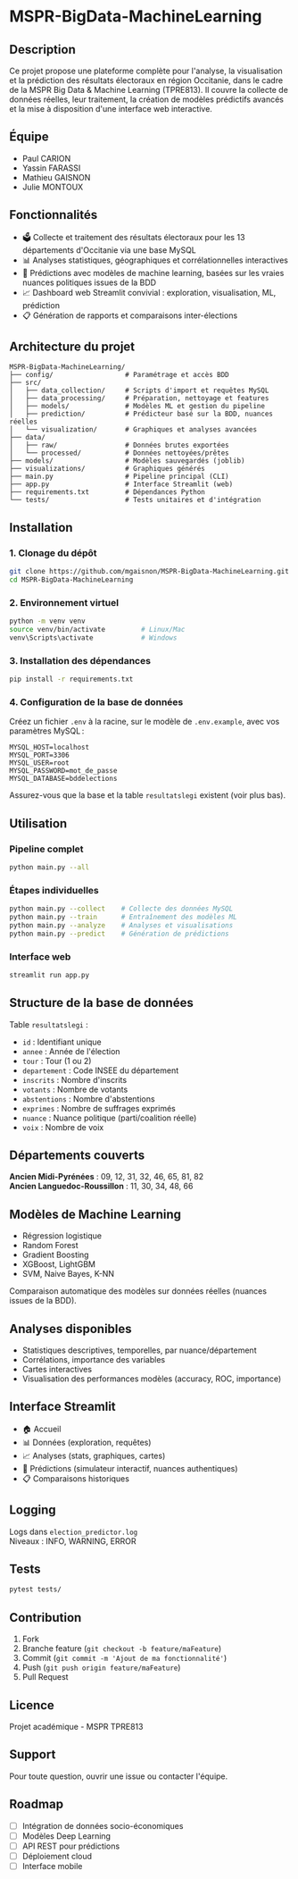 # MSPR-BigData-MachineLearning

## Description

Ce projet propose une plateforme complète pour l'analyse, la visualisation et la prédiction des résultats électoraux en région Occitanie, dans le cadre de la MSPR Big Data & Machine Learning (TPRE813). Il couvre la collecte de données réelles, leur traitement, la création de modèles prédictifs avancés et la mise à disposition d'une interface web interactive.

## Équipe

- Paul CARION
- Yassin FARASSI
- Mathieu GAISNON
- Julie MONTOUX

## Fonctionnalités

- 🗳️ Collecte et traitement des résultats électoraux pour les 13 départements d'Occitanie via une base MySQL
- 📊 Analyses statistiques, géographiques et corrélationnelles interactives
- 🤖 Prédictions avec modèles de machine learning, basées sur les vraies nuances politiques issues de la BDD
- 📈 Dashboard web Streamlit convivial : exploration, visualisation, ML, prédiction
- 📋 Génération de rapports et comparaisons inter-élections

## Architecture du projet

```
MSPR-BigData-MachineLearning/
├── config/                  # Paramétrage et accès BDD
├── src/
│   ├── data_collection/     # Scripts d'import et requêtes MySQL
│   ├── data_processing/     # Préparation, nettoyage et features
│   ├── models/              # Modèles ML et gestion du pipeline
│   ├── prediction/          # Prédicteur basé sur la BDD, nuances réelles
│   └── visualization/       # Graphiques et analyses avancées
├── data/
│   ├── raw/                 # Données brutes exportées
│   └── processed/           # Données nettoyées/prêtes
├── models/                  # Modèles sauvegardés (joblib)
├── visualizations/          # Graphiques générés
├── main.py                  # Pipeline principal (CLI)
├── app.py                   # Interface Streamlit (web)
├── requirements.txt         # Dépendances Python
└── tests/                   # Tests unitaires et d'intégration
```

## Installation

### 1. Clonage du dépôt

```bash
git clone https://github.com/mgaisnon/MSPR-BigData-MachineLearning.git
cd MSPR-BigData-MachineLearning
```

### 2. Environnement virtuel

```bash
python -m venv venv
source venv/bin/activate         # Linux/Mac
venv\Scripts\activate            # Windows
```

### 3. Installation des dépendances

```bash
pip install -r requirements.txt
```

### 4. Configuration de la base de données

Créez un fichier `.env` à la racine, sur le modèle de `.env.example`, avec vos paramètres MySQL :

```env
MYSQL_HOST=localhost
MYSQL_PORT=3306
MYSQL_USER=root
MYSQL_PASSWORD=mot_de_passe
MYSQL_DATABASE=bddelections
```

Assurez-vous que la base et la table `resultatslegi` existent (voir plus bas).

## Utilisation

### Pipeline complet

```bash
python main.py --all
```

### Étapes individuelles

```bash
python main.py --collect    # Collecte des données MySQL
python main.py --train      # Entraînement des modèles ML
python main.py --analyze    # Analyses et visualisations
python main.py --predict    # Génération de prédictions
```

### Interface web

```bash
streamlit run app.py
```

## Structure de la base de données

Table `resultatslegi` :

- `id` : Identifiant unique
- `annee` : Année de l'élection
- `tour` : Tour (1 ou 2)
- `departement` : Code INSEE du département
- `inscrits` : Nombre d'inscrits
- `votants` : Nombre de votants
- `abstentions` : Nombre d'abstentions
- `exprimes` : Nombre de suffrages exprimés
- `nuance` : Nuance politique (parti/coalition réelle)
- `voix` : Nombre de voix

## Départements couverts

**Ancien Midi-Pyrénées** : 09, 12, 31, 32, 46, 65, 81, 82  
**Ancien Languedoc-Roussillon** : 11, 30, 34, 48, 66

## Modèles de Machine Learning

- Régression logistique
- Random Forest
- Gradient Boosting
- XGBoost, LightGBM
- SVM, Naive Bayes, K-NN

Comparaison automatique des modèles sur données réelles (nuances issues de la BDD).

## Analyses disponibles

- Statistiques descriptives, temporelles, par nuance/département
- Corrélations, importance des variables
- Cartes interactives
- Visualisation des performances modèles (accuracy, ROC, importance)

## Interface Streamlit

- 🏠 Accueil
- 📊 Données (exploration, requêtes)
- 📈 Analyses (stats, graphiques, cartes)
- 🤖 Prédictions (simulateur interactif, nuances authentiques)
- 📋 Comparaisons historiques

## Logging

Logs dans `election_predictor.log`  
Niveaux : INFO, WARNING, ERROR

## Tests

```bash
pytest tests/
```

## Contribution

1. Fork
2. Branche feature (`git checkout -b feature/maFeature`)
3. Commit (`git commit -m 'Ajout de ma fonctionnalité'`)
4. Push (`git push origin feature/maFeature`)
5. Pull Request

## Licence

Projet académique - MSPR TPRE813

## Support

Pour toute question, ouvrir une issue ou contacter l'équipe.

## Roadmap

- [ ] Intégration de données socio-économiques
- [ ] Modèles Deep Learning
- [ ] API REST pour prédictions
- [ ] Déploiement cloud
- [ ] Interface mobile
